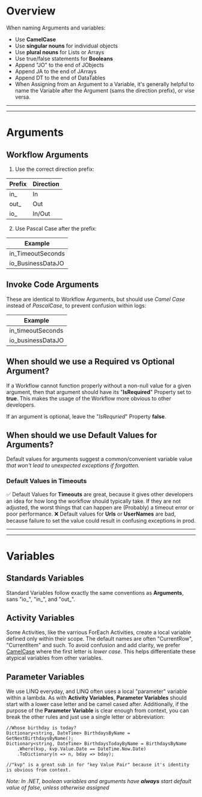 

# Overview
 When naming Arguments and variables:
- Use **CamelCase**
- Use **singular nouns** for individual objects
- Use **plural nouns** for Lists or Arrays
- Use true/false statements for **Booleans**
- Append "JO" to the end of JObjects
- Append JA to the end of JArrays
- Append DT to the end of DataTables
- When Assigning from an Argument to a Variable, it's generally helpful to name the Variable after the Argument (sams the direction prefix), or vise versa. 

---
---
# Arguments
## Workflow Arguments
1. Use the correct direction prefix:

| Prefix | Direction |
|--------|-----------|
| in_    | In        |
| out_   | Out       |
| io_    | In/Out    |

2. Use Pascal Case after the prefix:

| Example           |
|-------------------|
| in_TimeoutSeconds |
| io_BusinessDataJO |


## Invoke Code Arguments
These are identical to Workflow Arguments, but should use _Camel Case_ instead of _PascalCase_, to prevent confusion within logs:

| Example           |
|-------------------|
| in_timeoutSeconds |
| io_businessDataJO |


## When should we use a Required vs Optional Argument?
If a Workflow cannot function properly without a non-null value for a given argument, then that argument should have its "**IsRequired**" Property set to **true**. This makes the usage of the Workflow more obvious to other developers.

If an argument is optional, leave the "_IsRequried_" Property **false**.

## When should we use Default Values for Arguments?
Default values for arguments suggest a common/convenient variable value _that won't lead to unexpected exceptions if forgotten._

### Default Values in Timeouts
✅ Default Values for **Timeouts** are great, because it gives other developers an idea for how long the workflow should typically take. If they are not adjusted, the worst things that can happen are (Probably) a timeout error or poor performance. 
❌ Default values for **Urls** or **UserNames** are bad, because failure to set the value could result in confusing exceptions in prod. 

---
---
# Variables
## Standards Variables
Standard Variables follow exactly the same conventions as **Arguments**, sans "io_", "in_", and "out_". 
## Activity Variables
Some Activities, like the varrious ForEach Activities, create a local variable defined only within their scope. 
The default names are often "CurrentRow", "CurrentItem" and such. To avoid confusion and add clarity, we prefer [CamelCase](https://developer.mozilla.org/en-US/docs/Glossary/Camel_case) where the first letter is _lower case_. This helps differentiate these atypical variables from other variables. 

## Parameter Variables
We use LINQ everyday, and LINQ often uses a local "parameter" variable within a lambda. 
As with **Activity Variables**, **Parameter Variables** should start with a lower case letter and be camel cased after.
Additionally, if the purpose of the **Parameter Variable** is clear enough from context, you can break the other rules and just use a single letter or abbreviation:
```
//Whose birthday is today?
Dictionary<string, DateTime> BirthdaysByName = GetNextBirthdaysByName();
Dictionary<string, DateTime> BirthdaysTodayByName = BirthdaysByName
    .Where(kvp, kvp.Value.Date == DateTime.Now.Date)
    .ToDictionary(n => n, bday => bday);

//"kvp" is a great sub in for "key Value Pair" because it's identity is obvious from context. 
```








_Note: In .NET, boolean variables and arguments have **always** start default value of false, unless otherwise assigned_
